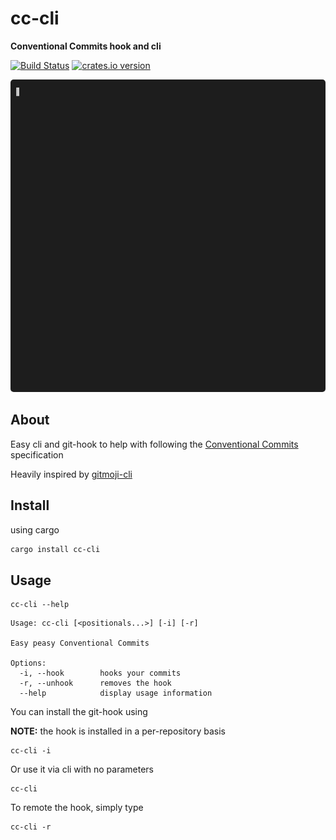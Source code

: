 # cc-cli

**Conventional Commits hook and cli**

[![Build Status](https://img.shields.io/github/workflow/status/sousandrei/cc-cli/Main/main?style=flat-square)](https://github.com/sousandrei/cc-cli/actions)
[![crates.io version](https://img.shields.io/crates/v/cc-cli.svg?style=flat-square)](https://crates.io/crates/cc-cli)

<img src="./assets/example.gif" height="500" style="border-radius: 5px" />

## About

Easy cli and git-hook to help with following the [Conventional Commits](https://conventionalcommits.org/en/v1.0.0/) specification

Heavily inspired by [gitmoji-cli](https://github.com/carloscuesta/gitmoji-cli)

## Install

using cargo

```bash
cargo install cc-cli
```

## Usage

```
cc-cli --help
```

```
Usage: cc-cli [<positionals...>] [-i] [-r]

Easy peasy Conventional Commits

Options:
  -i, --hook        hooks your commits
  -r, --unhook      removes the hook
  --help            display usage information
```

You can install the git-hook using

**NOTE:** the hook is installed in a per-repository basis

```
cc-cli -i
```

Or use it via cli with no parameters

```
cc-cli
```

To remote the hook, simply type

```
cc-cli -r
```
